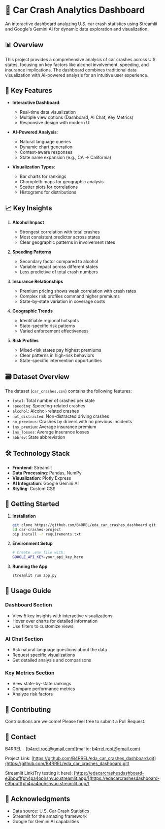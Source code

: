 # 🚗 Car Crash Analytics Dashboard

An interactive dashboard analyzing U.S. car crash statistics using Streamlit and Google's Gemini AI for dynamic data exploration and visualization.

## 📊 Overview

This project provides a comprehensive analysis of car crashes across U.S. states, focusing on key factors like alcohol involvement, speeding, and insurance implications. The dashboard combines traditional data visualization with AI-powered analysis for an intuitive user experience.

## 🌟 Key Features

- **Interactive Dashboard**:
  - Real-time data visualization
  - Multiple view options (Dashboard, AI Chat, Key Metrics)
  - Responsive design with modern UI

- **AI-Powered Analysis**:
  - Natural language queries
  - Dynamic chart generation
  - Context-aware responses
  - State name expansion (e.g., CA → California)

- **Visualization Types**:
  - Bar charts for rankings
  - Choropleth maps for geographic analysis
  - Scatter plots for correlations
  - Histograms for distributions

## 📈 Key Insights

1. **Alcohol Impact**
   - Strongest correlation with total crashes
   - Most consistent predictor across states
   - Clear geographic patterns in involvement rates

2. **Speeding Patterns**
   - Secondary factor compared to alcohol
   - Variable impact across different states
   - Less predictive of total crash numbers

3. **Insurance Relationships**
   - Premium pricing shows weak correlation with crash rates
   - Complex risk profiles command higher premiums
   - State-by-state variation in coverage costs

4. **Geographic Trends**
   - Identifiable regional hotspots
   - State-specific risk patterns
   - Varied enforcement effectiveness

5. **Risk Profiles**
   - Mixed-risk states pay highest premiums
   - Clear patterns in high-risk behaviors
   - State-specific intervention opportunities

## 🗃️ Dataset Overview

The dataset (`car_crashes.csv`) contains the following features:
- `total`: Total number of crashes per state
- `speeding`: Speeding-related crashes
- `alcohol`: Alcohol-related crashes
- `not_distracted`: Non-distracted driving crashes
- `no_previous`: Crashes by drivers with no previous incidents
- `ins_premium`: Average insurance premium
- `ins_losses`: Average insurance losses
- `abbrev`: State abbreviation

## 🛠️ Technology Stack

- **Frontend**: Streamlit
- **Data Processing**: Pandas, NumPy
- **Visualization**: Plotly Express
- **AI Integration**: Google Gemini AI
- **Styling**: Custom CSS

## 🚀 Getting Started

1. **Installation**
   ```bash
   git clone https://github.com/B4RREL/eda_car_crashes_dashboard.git
   cd car-crashes-project
   pip install -r requirements.txt
   ```

2. **Environment Setup**
   ```bash
   # Create .env file with:
   GOOGLE_API_KEY=your_api_key_here
   ```

3. **Running the App**
   ```bash
   streamlit run app.py
   ```

## 📱 Usage Guide

### Dashboard Section
- View 5 key insights with interactive visualizations
- Hover over charts for detailed information
- Use filters to customize views

### AI Chat Section
- Ask natural language questions about the data
- Request specific visualizations
- Get detailed analysis and comparisons

### Key Metrics Section
- View state-by-state rankings
- Compare performance metrics
- Analyze risk factors


## 🤝 Contributing

Contributions are welcome! Please feel free to submit a Pull Request.

## 📧 Contact

B4RREL - [b4rrel.root@gmail.com](mailto: b4rrel.root@gmail.com)

Project Link: [https://github.com/B4RREL/eda_car_crashes_dashboard.git](https://github.com/B4RREL/eda_car_crashes_dashboard.git)

Streamlit Link(Try testing it here): [https://edacarcrashesdashboard-e3bpufffph4pa4ophsnvuo.streamlit.app/](https://edacarcrashesdashboard-e3bpufffph4pa4ophsnvuo.streamlit.app/)

## 🙏 Acknowledgments

- Data source: U.S. Car Crash Statistics
- Streamlit for the amazing framework
- Google for Gemini AI capabilities

